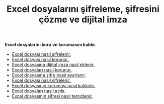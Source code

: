 ﻿---
title: Excel dosyalarını şifreleme, şifresini çözme ve dijital imza
second_title: Documen
linktitle: Exce'yi Koru
type: docs
url: /tr/protect/
aliases: [/workbook/password/]
keywords: Protect and unprotect Excel workbook
description: Aspose.Cells Cloud REST API, Excel çalışma kitabının korunmasını ve korumasının kaldırılmasını destekler. SDK, çeşitli geliştirme dillerini destekler. Bunlar arasında Android, C#, Go, Java, NodeJS, Perl, PHP, Python, Ruby ve Swift bulunur.
weight: 36
kwords: Excel, Office Bulut, REST API, Elektronik Tablo, PDF, CSV, Json, Markdown, Çalışma kitabını koru
---
**Excel dosyalarını koru ve korumasını kaldır.**

- [Excel dosyası nasıl şifrelenir.](/cells/tr/excel-file-encrypt/)
- [Excel dosyası nasıl korunur.](/cells/tr/protect-excel-file/)
- [Excel dosyasına dijital imza nasıl eklenir.](/cells/tr/excel-digital-signature/)
- [Excel dosyaları nasıl korunur.](/cells/tr/protect-excel-files/)
- [Excel dosyasına şifre nasıl ayarlanır.](/cells/tr//workbook/password/modify/)
- [Excel dosyası nasıl şifrelenir.](/cells/tr/excel-file-decrypt/)
- [Excel dosyasının koruması nasıl kaldırılır.](/cells/tr/excel-file-unprotect/)
- [Excel dosyaları nasıl açılır.](/cells/tr/unlock-excel-files/)
- [Excel dosyasının şifresi nasıl temizlenir.](/cells/tr/clear-excel-files-password/)
